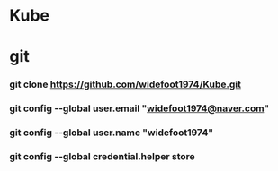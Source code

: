 # Kube

# git
### git clone https://github.com/widefoot1974/Kube.git
### git config --global user.email "widefoot1974@naver.com"
### git config --global user.name "widefoot1974"
### git config --global credential.helper store
